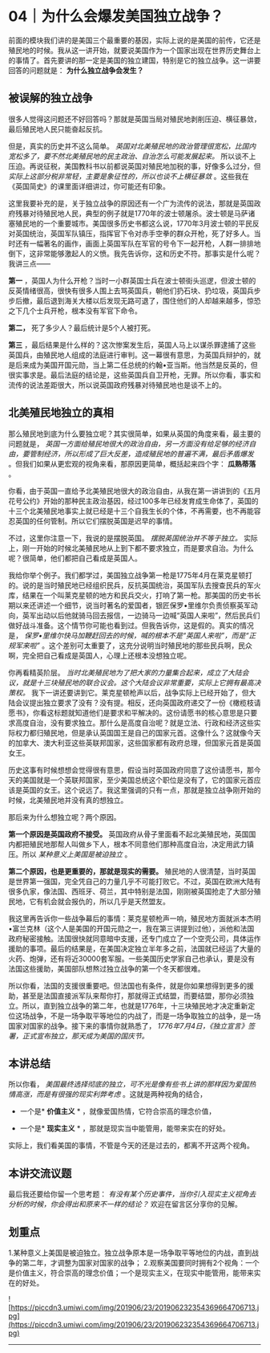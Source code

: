 # 04｜为什么会爆发美国独立战争？

前面的模块我们讲的是美国三个最重要的基因，实际上说的是美国的前传，它还是殖民地的时候。我从这一讲开始，就要说美国作为一个国家出现在世界历史舞台上的事情了。首先要讲的那一定是美国的独立建国，特别是它的独立战争。这一讲要回答的问题就是： **为什么独立战争会发生？**

## 被误解的独立战争

很多人觉得这问题还不好回答吗？那就是英国当局对殖民地剥削压迫、横征暴敛，最后殖民地人民只能奋起反抗。

但是，真实的历史并不这么简单。 *英国对北美殖民地的政治管理很宽松，比国内宽松多了，要不然北美殖民地的民主政治、自治怎么可能发展起来。* 所以谈不上压迫。再说征税，美国教科书以前都说英国对殖民地加税的事，好像多么过分，但 *实际上这部分税非常轻，主要是象征性的，所以也谈不上横征暴敛* 。这些我在《英国简史》的课里面详细讲过，你可能还有印象。

这里我要补充的是，关于独立战争的原因还有一个广为流传的说法，那就是英国政府残暴对待殖民地人民，典型的例子就是1770年的波士顿屠杀。波士顿是马萨诸塞殖民地的一个重要城市。美国很多历史书都这么说，1770年3月波士顿的平民反对英国统治，英国军队镇压，指挥官下令对赤手空拳的群众开枪，死了好多人。当时还有一幅著名的画作，画面上英国军队在军官的号令下一起开枪，人群一排排地倒下，这非常能够激起人的义愤。我先告诉你，这和历史不符。那事实是什么呢？我讲三点——

 **第一** ，英国人为什么开枪？当时一小群英国士兵在波士顿街头巡逻，但波士顿的反英情绪很高，很快有很多人围上去骂英国兵，朝他们扔石块、扔垃圾，英国兵步步后撤，最后退到海关大楼以后发现无路可退了，围住他们的人却越来越多，惊恐之下几个士兵开枪，根本没有军官下命令。

 **第二，** 死了多少人？最后统计是5个人被打死。

 **第三** ，最后结果是什么样的？这次惨案发生后，英国人马上以谋杀罪逮捕了这些英国兵，由殖民地人组成的法庭进行审判。这一幕很有意思，为英国兵辩护的，就是后来成为美国开国元勋，当上第二任总统的约翰•亚当斯。他当然是反英的，但很实事求是。最后法庭的结论是，这些英国兵自卫开枪，无罪。所以你看，事实和流传的说法差距很大，所以说英国政府残暴对待殖民地也是谈不上的。

## 北美殖民地独立的真相

那么殖民地到底为什么要独立呢？其实很简单，如果从英国的角度来看，最主要的问题就是， *英国一方面给殖民地很大的政治自由，另一方面没有给足够的经济自由，要管制经济，所以形成了巨大反差，造成殖民地的普遍不满，最后矛盾爆发* 。但我们如果从更宏观的视角来看，那原因更简单，概括起来四个字： **瓜熟蒂落** 。

你看，由于英国一直给予北美殖民地很大的政治自由，从我在第一讲讲到的《五月花号公约》开始的那种民主政治基因，经过100多年已经发育成生命体了，英国的十三个北美殖民地事实上就已经是十三个自我生长的个体，不再需要，也不再能容忍英国的任何管制。所以它们摆脱英国是迟早的事情。

不过，这里你注意一下，我说的是摆脱英国。 *摆脱英国统治并不等于独立。* 实际上，刚一开始的时候北美殖民地从上到下都不要求独立，而是要求自治。为什么呢？很简单，他们都把自己看成是英国人。

我给你举个例子。我们都学过，美国独立战争第一枪是1775年4月在莱克星顿打的。说的是当时殖民地已经组织民兵，反抗英国统治，英国军队去搜查民兵的军火库，结果在一个叫莱克星顿的地方和民兵交火，打响了第一枪。那美国的历史书长期以来还讲述一个细节，说当时著名的爱国者，银匠保罗•里维尔负责侦察英军动向，英军出动以后他就骑马回去报信，一边骑马一边喊“英国人来啦”，然后民兵们做好战斗准备。这个情节你可能也看到过。但我告诉你，这是假的。真实的情况是， *保罗•里维尔快马加鞭赶回去的时候，喊的根本不是“英国人来啦”，而是“正规军来啦”* 。这个差别可太重要了，这充分说明当时殖民地的那些民兵啊，民众啊，完全把自己看成是英国人，心理上还根本没想独立呢。

你再看精英阶层。 *当时北美殖民地为了把大家的力量集合起来，成立了大陆会议，就是十三块殖民地的联合议会。这个大陆会议非常重要，实际上它拥有最高决策权。* 我下一讲还要讲到它。莱克星顿枪声以后，战争实际上已经开始了，但大陆会议提出独立要求了没有？没有提。相反，还向英国政府递交了一份《橄榄枝请愿书》，你看这标题就知道他们是要求和平解决的。这份请愿书的核心意思是只要求高度自治，没有要求独立。那什么是高度自治呢？就是立法、行政和经济这些实际权力都归殖民地，但是承认英国国王是自己的国家元首。这像什么？这就像今天的加拿大、澳大利亚这些英联邦国家，这些国家都有政府总理，但国家元首是英国女王。

历史这事有时候想想会觉得很有意思，假设当时英国政府同意了这份请愿书，那今天的美国就是一个英联邦国家，至少美国总统这个职位是没有了，它的国家元首应该是英国的女王。这个说远了。我这里强调的只有一点，那就是独立战争刚开始的时候，北美殖民地并没有真的想独立。

那后来为什么想独立呢？两个原因。

 **第一个原因是英国政府不接受。** 英国政府从骨子里面看不起北美殖民地，英国国内都把殖民地那帮人叫做乡下人，根本不同意他们那种高度自治，决定用武力镇压。所以 *某种意义上美国是被迫独立* 。

 **第二个原因，也是更重要的，那就是现实的需要。** 殖民地的人很清楚，当时英国是世界第一强国，完全凭自己的力量几乎不可能打败它。不过，英国在欧洲大陆有很多仇家，像法国、西班牙、荷兰，其中特别是法国，刚刚被英国抢走了大部分殖民地，它有机会就会报仇的，所以几乎是天然盟友。

我这里再告诉你一些战争幕后的事情：莱克星顿枪声一响，殖民地方面就派本杰明•富兰克林（这个人是美国的开国元勋之一，我在第三讲提到过他），派他和法国政府秘密接触。法国很快就同意暗中支援，还专门成立了一个空壳公司，具体运作援助的事项。最后的结果是，在美国决定独立半年多之前，法国就已经运了大量的火药、炮弹，还有将近30000套军服。一些美国历史学家自己也承认，要是没有法国这些援助，美国部队想熬过独立战争的第一个冬天都很难。

所以你看，法国的支援很重要吧。但法国也有条件，就是你如果想得到更多的援助，甚至是法国直接派军队来帮你打，那就得正式结盟，而要结盟，那你必须独立。所以，直到独立战争的第二年，也就是1776年，十三块殖民地才决定重新定位这场战争，不是一场争取平等地位的内战了，而是一场争取独立的战争，是一场国家对国家的战争。接下来的事情你就熟悉了， *1776年7月4日，《独立宣言》签署，正式宣布独立，那天成为美国的国庆节。*

## 本讲总结

所以你看， *美国最终选择彻底的独立，可不光是像有些书上讲的那样因为爱国热情高涨，而是有很强的现实利弊考虑* 。这就是两种视角的结合，

* 一个是* **价值主义** * ，就像爱国热情，它符合崇高的理念价值，

* 一个是* **现实主义** * ，那就是现实当中能管用，能带来实在的好处。

实际上，我们看美国的事情，不管是今天的还是过去的，都离不开这两个视角。

## 本讲交流议题

最后我还要给你留一个思考题： *有没有某个历史事件，当你引入现实主义视角去分析的时候，你会得出和原来不一样的结论？* 欢迎在留言区分享你的见解。

## 划重点

1.某种意义上美国是被迫独立。独立战争原本是一场争取平等地位的内战，直到战争的第二年，才调整为国家对国家的战争；
2.观察美国要同时拥有2个视角：一个是价值主义，符合崇高的理念价值；一个是现实主义，在现实中能管用，能带来实在的好处。

![https://piccdn3.umiwi.com/img/201906/23/201906232354369664706713.jpg](https://piccdn3.umiwi.com/img/201906/23/201906232354369664706713.jpg)

---
